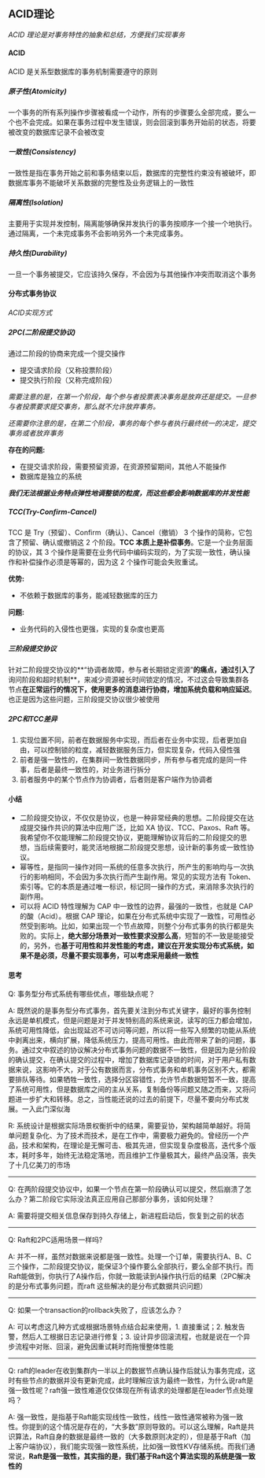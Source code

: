 ## ACID理论

*ACID 理论是对事务特性的抽象和总结，方便我们实现事务*



#### ACID

ACID 是关系型数据库的事务机制需要遵守的原则



##### 原子性(Atomicity)

一个事务的所有系列操作步骤被看成一个动作，所有的步骤要么全部完成，要么一个也不会完成。如果在事务过程中发生错误，则会回滚到事务开始前的状态，将要被改变的数据库记录不会被改变

##### 一致性(Consistency)

一致性是指在事务开始之前和事务结束以后，数据库的完整性约束没有被破坏，即数据库事务不能破坏关系数据的完整性及业务逻辑上的一致性

##### 隔离性(Isolation)

主要用于实现并发控制，隔离能够确保并发执行的事务按顺序一个接一个地执行。通过隔离，一个未完成事务不会影响另外一个未完成事务。

##### 持久性(Durability)

一旦一个事务被提交，它应该持久保存，不会因为与其他操作冲突而取消这个事务



#### 分布式事务协议

*ACID实现方式*

##### 2PC(二阶段提交协议)

通过二阶段的协商来完成一个提交操作

- 提交请求阶段（又称投票阶段）
- 提交执行阶段（又称完成阶段）

*需要注意的是，在第一个阶段，每个参与者投票表决事务是放弃还是提交。一旦参与者投票要求提交事务，那么就不允许放弃事务。*

*还需要你注意的是，在第二个阶段，事务的每个参与者执行最终统一的决定，提交事务或者放弃事务*

**存在的问题:**

- 在提交请求阶段，需要预留资源，在资源预留期间，其他人不能操作
- 数据库是独立的系统

***我们无法根据业务特点弹性地调整锁的粒度，而这些都会影响数据库的并发性能***

##### TCC(Try-Confirm-Cancel)

TCC 是 Try（预留）、Confirm（确认）、Cancel（撤销） 3 个操作的简称，它包含了预留、确认或撤销这 2 个阶段。**TCC 本质上是补偿事务**。它是一个业务层面的协议，其 3 个操作是需要在业务代码中编码实现的，为了实现一致性，确认操作和补偿操作必须是等幂的，因为这 2 个操作可能会失败重试。

**优势:**

- 不依赖于数据库的事务，能减轻数据库的压力

**问题:**

- 业务代码的入侵性也更强，实现的复杂度也更高

##### 三阶段提交协议

针对二阶段提交协议的**“协调者故障，参与者长期锁定资源”**的痛点，通过引入了**询问阶段和超时机制**，来减少资源被长时间锁定的情况，不过这会导致集群各节点**在正常运行的情况下，使用更多的消息进行协商，增加系统负载和响应延迟**。也正是因为这些问题，三阶段提交协议很少被使用



##### 2PC和TCC差异

1. 实现位置不同，前者在数据服务中实现，而后者在业务中实现，后者更加自由，可以控制锁的粒度，减轻数据服务压力，但实现复杂，代码入侵性强
2. 前者是强一致性的，在集群间一致性数据同步，所有参与者完成的是同一件事，后者是最终一致性的，对业务进行拆分
3. 前者服务中的某个节点作为协调者，后者则是客户端作为协调者



#### 小结

- 二阶段提交协议，不仅仅是协议，也是一种非常经典的思想。二阶段提交在达成提交操作共识的算法中应用广泛，比如 XA 协议、TCC、Paxos、Raft 等。我希望你不仅能理解二阶段提交协议，更能理解协议背后的二阶段提交的思想，当后续需要时，能灵活地根据二阶段提交思想，设计新的事务或一致性协议。
- 幂等性，是指同一操作对同一系统的任意多次执行，所产生的影响均与一次执行的影响相同，不会因为多次执行而产生副作用。常见的实现方法有 Token、索引等。它的本质是通过唯一标识，标记同一操作的方式，来消除多次执行的副作用。
- 可以将 ACID 特性理解为 CAP 中一致性的边界，最强的一致性，也就是 CAP 的酸（Acid）。根据 CAP 理论，如果在分布式系统中实现了一致性，可用性必然受到影响。比如，如果出现一个节点故障，则整个分布式事务的执行都是失败的。实际上，**绝大部分场景对一致性要求没那么高**，短暂的不一致是能接受的，另外，也**基于可用性和并发性能的考虑，建议在开发实现分布式系统，如果不是必须，尽量不要实现事务，可以考虑采用最终一致性**



#### 思考

Q: 事务型分布式系统有哪些优点，哪些缺点呢？

A: 既然说的是事务型分布式事务，首先要关注到分布式关键字，最好的事务控制永远是单机模式，但是问题是对于并发特别高的系统来说，读写的压力都会增加，系统可用性降低，会出现延迟不可访问等问题，所以将一些写入频繁的功能从系统中剥离出来，横向扩展，降低系统压力，提高可用性。由此而带来了新的问题，事务。通过文中叙述的协议解决分布式事务问题的数据不一致性，但是因为是分阶段的确认提交，在确认提交的过程中，增加了数据库记录锁的时间，对于用户私有数据来说，这影响不大，对于公有数据而言，分布式事务和单机事务区别不大，都需要排队等待。如果牺牲一致性，选择分区容错性，允许节点数据短暂不一致，提高了系统可用性，但是数据库之间的主从关系，复制备份等问题又随之而来，又将问题进一步扩大和转移。总之，当性能还说的过去的前提下，尽量不要向分布式发展。一入此门深似海

R: 系统设计是根据实际场景权衡折中的结果，需要妥协，架构越简单越好。将简单问题复杂化、为了技术而技术，是在工作中，需要极力避免的。曾经历一个产品，技术和架构，在理论是无懈可击、极其先进，但实现复杂度极高，迭代多个版本，耗时多年，始终无法稳定落地，而且维护工作量极其大，最终产品没落，丧失了十几亿美刀的市场

---

Q: 在两阶段提交协议中，如果一个节点在第一阶段确认可以提交，然后崩溃了怎么办？第二阶段它实际没法真正应用自己那部分事务，该如何处理？

A: 需要将提交相关信息保存到持久存储上，新进程启动后，恢复到之前的状态

---

Q: Raft和2PC适用场景一样吗?

A: 并不一样，虽然对数据来说都是强一致性。处理一个订单，需要执行A、B、C三个操作，二阶段提交协议，能保证3个操作要么全部执行，要么全部不执行。而Raft能做到，你执行了A操作后，你就一致能读到A操作执行后的结果（2PC解决的是分布式事务问题，而raft 这些解决的是分布式数据共识问题）

---

Q: 如果一个transaction的rollback失败了，应该怎么办？

A: 可以考虑这几种方式或根据场景特点结合起来使用，1. 直接重试；2. 触发告警，然后人工根据日志记录进行修复；3. 设计异步回滚流程，也就是说在一个异步流程中对账、回滚，避免因重试耗时而拖慢整体性能

---

Q: raft的leader在收到集群内一半以上的数据节点确认操作后就认为事务完成，这时有些节点的数据并没有更新完成，此时理解应该为最终一致性，为什么说raft是强一致性呢？raft强一致性难道仅仅体现在所有请求的处理都是在leader节点处理吗？

A: 强一致性，是指基于Raft能实现线性一致性，线性一致性通常被称为强一致性。你提到的这个情况是存在的，“大多数”原则导致的。可以这么理解，Raft是共识算法，Raft自身的数据是最终一致的（大多数原则决定的），但是基于Raft（加上客户端协议），我们能实现强一致性系统，比如强一致性KV存储系统。而我们通常说，**Raft是强一致性，其实指的是，我们基于Raft这个算法实现的系统是强一致性的**

